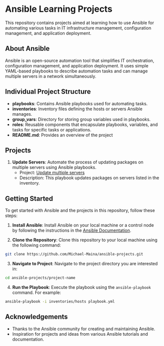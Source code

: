 # Ansible Learning Projects

This repository contains projects aimed at learning how to use Ansible for automating various tasks in IT infrastructure management, configuration management, and application deployment.

## About Ansible

Ansible is an open-source automation tool that simplifies IT orchestration, configuration management, and application deployment. It uses simple YAML-based playbooks to describe automation tasks and can manage multiple servers in a network simultaneously.

## Individual Project Structure

- **playbooks**: Contains Ansible playbooks used for automating tasks.
- **inventories**: Inventory files defining the hosts or servers Ansible manages.
- **group_vars**: Directory for storing group variables used in playbooks.
- **roles**: Reusable components that encapsulate playbooks, variables, and tasks for specific tasks or applications.
- **README.md**: Provides an overview of the project

## Projects

1. **Update Servers**: Automate the process of updating packages on multiple servers using Ansible playbooks.
   - Project: [Update multiple servers](../tree/master/update-multiple-servers)
   - Description: This playbook updates packages on servers listed in the inventory.


## Getting Started

To get started with Ansible and the projects in this repository, follow these steps:

1. **Install Ansible**: Install Ansible on your local machine or a control node by following the instructions in the [Ansible Documentation](https://docs.ansible.com/ansible/latest/installation_guide/index.html).
   
2. **Clone the Repository**: Clone this repository to your local machine using the following command:
```bash
git clone https://github.com/Michael-Maina/ansible-projects.git
```

3. **Navigate to Project**: Navigate to the project directory you are interested in:
```bash
cd ansible-projects/project-name
```

4. **Run the Playbook**: Execute the playbook using the `ansible-playbook` command. For example:
```bash
ansible-playbook -i inventories/hosts playbook.yml
```

## Acknowledgements

- Thanks to the Ansible community for creating and maintaining Ansible.
- Inspiration for projects and ideas from various Ansible tutorials and documentation.